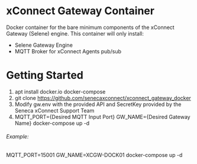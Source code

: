 # xConnect Gateway Container 
Docker container for the bare minimum components of the xConnect Gateway (Selene) engine. 
This container will only install:
- Selene Gateway Engine
- MQTT Broker for xConnect Agents pub/sub

# Getting Started

1. apt install docker.io docker-compose
2. git clone https://github.com/senecaxconnect/xconnect_gateway_docker
3. Modify gw.env with the provided API and SecretKey provided by the Seneca xConnect Support Team
4. MQTT_PORT={Desired MQTT Input Port} GW_NAME={Desired Gateway Name} docker-compose up -d

###### Example: 
MQTT_PORT=15001 GW_NAME=XCGW-DOCK01 docker-compose up -d
